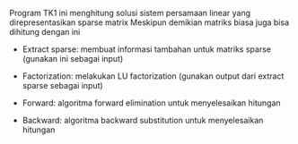 Program TK1 ini menghitung solusi sistem persamaan linear yang direpresentasikan sparse matrix
Meskipun demikian matriks biasa juga bisa dihitung dengan ini

- Extract sparse: membuat informasi tambahan untuk matriks sparse (gunakan ini sebagai input)

- Factorization: melakukan LU factorization (gunakan output dari extract sparse sebagai input)

- Forward: algoritma forward elimination untuk menyelesaikan hitungan

- Backward: algoritma backward substitution untuk menyelesaikan hitungan
